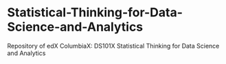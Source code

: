 # Statistical-Thinking-for-Data-Science-and-Analytics
Repository of edX ColumbiaX: DS101X Statistical Thinking for Data Science and Analytics
